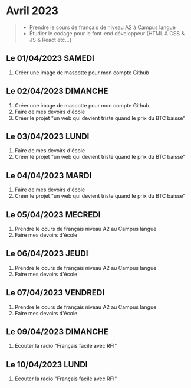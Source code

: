 # Avril 2023
> - Prendre le cours de français de niveau A2 à Campus langue 
> - Étudier le codage pour le font-end développeur (HTML & CSS & JS & React etc...)

## Le 01/04/2023 SAMEDI
1. Créer une image de mascotte pour mon compte Github

## Le 02/04/2023 DIMANCHE
1. Créer une image de mascotte pour mon compte Github
1. Faire de mes devoirs d'école
1. Créer le projet "un web qui devient triste quand le prix du BTC baisse"

## Le 03/04/2023 LUNDI
1. Faire de mes devoirs d'école
1. Créer le projet "un web qui devient triste quand le prix du BTC baisse"

## Le 04/04/2023 MARDI
1. Faire de mes devoirs d'école
1. Créer le projet "un web qui devient triste quand le prix du BTC baisse"

## Le 05/04/2023 MECREDI
1. Prendre le cours de français niveau A2 au Campus langue
2. Faire mes devoirs d'école

## Le 06/04/2023 JEUDI
1. Prendre le cours de français niveau A2 au Campus langue
2. Faire mes devoirs d'école

## Le 07/04/2023 VENDREDI
1. Prendre le cours de français niveau A2 au Campus langue
2. Faire mes devoirs d'école

## Le 09/04/2023 DIMANCHE
1. Écouter la radio "Français facile avec RFI"

## Le 10/04/2023 LUNDI
1. Écouter la radio "Français facile avec RFI"